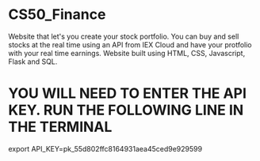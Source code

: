 # CS50_Finance
Website that let's you create your stock portfolio. You can buy and sell stocks at the real time using an API from IEX Cloud and have your protfolio with your real time earnings. Website built using HTML, CSS, Javascript, Flask and SQL.


# YOU WILL NEED TO ENTER THE API KEY. RUN THE FOLLOWING LINE IN THE TERMINAL
export API_KEY=pk_55d802ffc8164931aea45ced9e929599 

